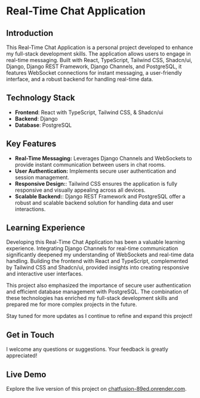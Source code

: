 # Real-Time Chat Application

## Introduction

This Real-Time Chat Application is a personal project developed to enhance my full-stack development skills. The application allows users to engage in real-time messaging. Built with React, TypeScript, Tailwind CSS, Shadcn/ui, Django, Django REST Framework, Django Channels, and PostgreSQL, it features WebSocket connections for instant messaging, a user-friendly interface, and a robust backend for handling real-time data.

## Technology Stack

- **Frontend**: React with TypeScript, Tailwind CSS, & Shadcn/ui
- **Backend**: Django
- **Database**: PostgreSQL

## Key Features

- **Real-Time Messaging:** Leverages Django Channels and WebSockets to provide instant communication between users in chat rooms.
- **User Authentication:** Implements secure user authentication and session management.
- **Responsive Design:**: Tailwind CSS ensures the application is fully responsive and visually appealing across all devices.
- **Scalable Backend:**: Django REST Framework and PostgreSQL offer a robust and scalable backend solution for handling data and user interactions.

## Learning Experience

Developing this Real-Time Chat Application has been a valuable learning experience. Integrating Django Channels for real-time communication significantly deepened my understanding of WebSockets and real-time data handling. Building the frontend with React and TypeScript, complemented by Tailwind CSS and Shadcn/ui, provided insights into creating responsive and interactive user interfaces.

This project also emphasized the importance of secure user authentication and efficient database management with PostgreSQL. The combination of these technologies has enriched my full-stack development skills and prepared me for more complex projects in the future.

Stay tuned for more updates as I continue to refine and expand this project!

## Get in Touch
 
I welcome any questions or suggestions. Your feedback is greatly appreciated!

## **Live Demo**

Explore the live version of this project on [chatfusion-89ed.onrender.com](https://chatfusion-89ed.onrender.com).


